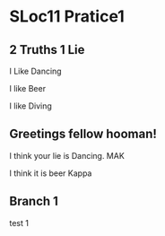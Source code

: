 # SLoc11 Pratice1

## 2 Truths 1 Lie
I Like Dancing 

I like Beer

I like Diving


## Greetings fellow hooman!

I think your lie is Dancing. MAK

I think it is beer Kappa

## Branch 1
test 1


